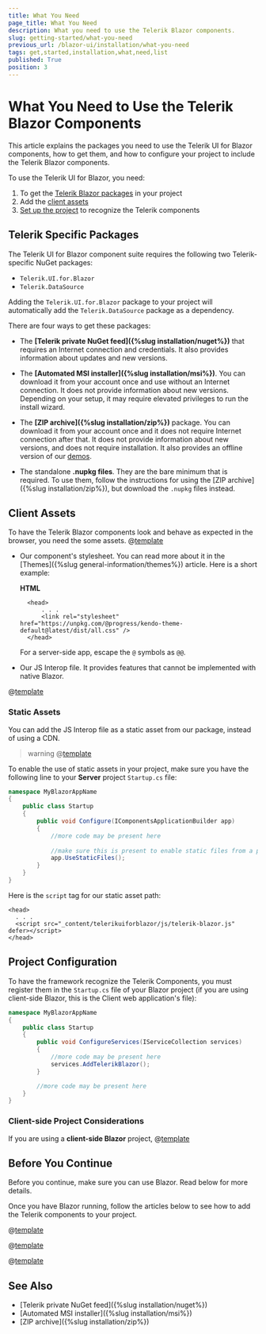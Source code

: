 ```yaml
---
title: What You Need
page_title: What You Need
description: What you need to use the Telerik Blazor components.
slug: getting-started/what-you-need
previous_url: /blazor-ui/installation/what-you-need
tags: get,started,installation,what,need,list
published: True
position: 3
---
```


# What You Need to Use the Telerik Blazor Components

This article explains the packages you need to use the Telerik UI for Blazor components, how to get them, and how to configure your project to include the Telerik Blazor components.

To use the Telerik UI for Blazor, you need:

1. To get the [Telerik Blazor packages](#telerik-specific-packages) in your project
1. Add the [client assets](#client-assets)
1. [Set up the project](#project-configuration) to recognize the Telerik components

## Telerik Specific Packages

The Telerik UI for Blazor component suite requires the following two Telerik-specific NuGet packages:

* `Telerik.UI.for.Blazor`
* `Telerik.DataSource`

Adding the `Telerik.UI.for.Blazor` package to your project will automatically add the `Telerik.DataSource` package as a dependency.

There are four ways to get these packages:

* The **[Telerik private NuGet feed]({%slug installation/nuget%})** that requires an Internet connection and credentials. It also provides information about updates and new versions.

* The **[Automated MSI installer]({%slug installation/msi%})**. You can download it from your account once and use without an Internet connection. It does not provide information about new versions. Depending on your setup, it may require elevated privileges to run the install wizard.

* The **[ZIP archive]({%slug installation/zip%})** package. You can download it from your account once and it does not require Internet connection after that. It does not provide information about new versions, and does not require installation. It also provides an offline version of our [demos](https://demos.telerik.com/blazor-ui).

* The standalone **.nupkg files**. They are the bare minimum that is required. To use them, follow the instructions for using the [ZIP archive]({%slug installation/zip%}), but download the `.nupkg` files instead.


## Client Assets

To have the Telerik Blazor components look and behave as expected in the browser, you need the some assets. 
@[template](/_contentTemplates/common/js-interop-file.md#app-paths)

* Our component's stylesheet. You can read more about it in the [Themes]({%slug general-information/themes%}) article. Here is a short example:

    **HTML**
    
        <head>
            . . .
            <link rel="stylesheet" href="https://unpkg.com/@progress/kendo-theme-default@latest/dist/all.css" />
        </head>
        
    For a server-side app, escape the `@` symbols as `@@`.

* Our JS Interop file. It provides features that cannot be implemented with native Blazor.

@[template](/_contentTemplates/common/js-interop-file.md#js-interop-file-snippet)
    

### Static Assets

You can add the JS Interop file as a static asset from our package, instead of using a CDN.

>warning @[template](/_contentTemplates/common/issues-and-warnings.md#static-asset-issue-in-client-project)

To enable the use of static assets in your project, make sure you have the following line to your **Server** project `Startup.cs` file:

````C#
namespace MyBlazorAppName
{
    public class Startup
    {
        public void Configure(IComponentsApplicationBuilder app)
        {
            //more code may be present here
            
            //make sure this is present to enable static files from a package
            app.UseStaticFiles();
        }
    }
}
````

Here is the `script` tag for our static asset path:

````SHTML
<head>
  . . .
  <script src="_content/telerikuiforblazor/js/telerik-blazor.js" defer></script>
</head>
````

## Project Configuration

To have the framework recognize the Telerik Components, you must register them in the `Startup.cs` file of your Blazor project (if you are using client-side Blazor, this is the Client web application's file):

````Startup.cs
namespace MyBlazorAppName
{
    public class Startup
    {
        public void ConfigureServices(IServiceCollection services)
        {
            //more code may be present here
            services.AddTelerikBlazor();
        }

        //more code may be present here
    }
}
````

### Client-side Project Considerations

If you are using a **client-side Blazor** project, 
@[template](/_contentTemplates/common/issues-and-warnings.md#mono-linker-issue)




## Before You Continue

Before you continue, make sure you can use Blazor. Read below for more details.

Once you have Blazor running, follow the articles below to see how to add the Telerik components to your project.

@[template](/_contentTemplates/common/get-started.md#after-install)

@[template](/_contentTemplates/common/get-started.md#blazor-tutorial-intro)

@[template](/_contentTemplates/common/get-started.md#after-you-run-vanilla)

## See Also

* [Telerik private NuGet feed]({%slug installation/nuget%})
* [Automated MSI installer]({%slug installation/msi%})
* [ZIP archive]({%slug installation/zip%})

